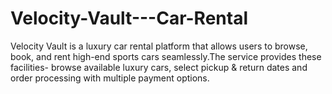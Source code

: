 # Velocity-Vault---Car-Rental
Velocity Vault is a luxury car rental platform that allows users to browse, book, and rent high-end sports cars seamlessly.The service provides these facilities- browse available luxury cars, select pickup &amp; return dates and order processing with multiple payment options.

